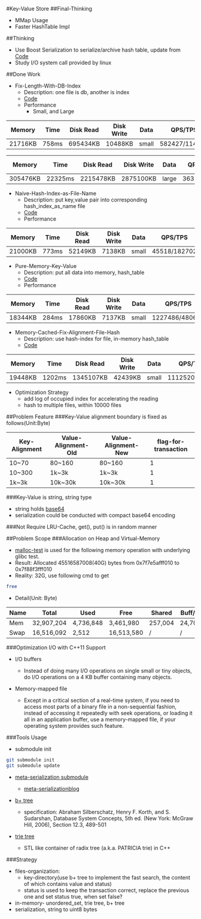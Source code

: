 #Key-Value Store
##Final-Thinking
- MMap Usage
- Faster HashTable Impl

##Thinking
- Use Boost Serialization to serialize/archive hash table, update from [Code](multiple_file_key_value_store.h)
- Study I/O system call provided by linux

##Done Work
- Fix-Length-With-DB-Index
    - Description: one file is db, another is index
    - [Code](default_key_value_store.h)
    - Performance
        - Small, and Large
 
Memory	| Time	| Disk Read	| Disk Write | Data | QPS/TPS | Init Time
-----   | ----  | --------- | ---------- | ---- | ------- | -----------
21716KB   | 758ms  | 695434KB | 10488KB | small | 582427/114521	 | 327ms
        

Memory	| Time	| Disk Read	| Disk Write | Data | QPS/TPS | Init Time
-----   | ----  | --------- | ---------- | ---- | ------- | -----------
305476KB   | 22325ms  | 2215478KB | 2875100KB | large | 36336/3579 | 3631ms
   
   
   
- Naive-Hash-Index-as-File-Name
    - Description: put key,value pair into corresponding hash_index_as_name file
    - [Code](multiple_file_key_value_store.h)   
    - Performance

Memory	| Time	| Disk Read	| Disk Write | Data | QPS/TPS | Init Time
-----   | ----  | --------- | ---------- | ---- | ------- | -----------
21000KB   | 773ms  | 52149KB | 7138KB | small | 45518/182702 | 57ms

- Pure-Memory-Key-Value
    - Description: put all data into memory, hash_table
    - [Code](pure_memory_key_value_store.h)
    - Performance

Memory	| Time	| Disk Read	| Disk Write | Data | QPS/TPS | Init Time
-----   | ----  | --------- | ---------- | ---- | ------- | -----------
18344KB   | 284ms  | 17860KB | 7137KB | small | 1227486/480690 | 115ms

- Memory-Cached-Fix-Alignment-File-Hash
    - Description: use hash-index for file, in-memory hash_table
    - [Code ](memory_cached_hash_key_value_store.h)

Memory	| Time	| Disk Read	| Disk Write | Data | QPS/TPS | Init Time
-----   | ----  | --------- | ---------- | ---- | ------- | -----------
19448KB   | 1202ms  | 1345107KB | 42439KB | small | 1112520/80753 | 611ms

- Optimization Strategy
    - add log of occupied index for accelerating the reading
    - hash to multiple files, within 10000 files

##Problem Feature
###Key-Value alignment boundary is fixed as follows(Unit:Byte)

Key-Alignment | Value-Alignment-Old | Value-Alignment-New | flag-for-transaction
------------- | ------------------- | ------------------- | --------------------
10~70         | 80~160              | 80~160              | 1
10~300         | 1k~3k              | 1k~3k              | 1
1k~3k         | 10k~30k              | 10k~30k              | 1

###Key-Value is string, string type
- string holds [base64](https://en.wikipedia.org/wiki/Base64)
- serialization could be conducted with compact base64 encoding

###Not Require LRU-Cache, get(), put() is in random manner

##Problem Scope
###Allocation on Heap and Virtual-Memory
- [malloc-test](./malloc-test) is used for the following memory operation with underlying glibc test.
- Result: Allocated 45516587008(40G) bytes from 0x7f7e5afff010 to 0x7f88f3fff010
- Reality: 32G, use following cmd to get
```zsh
free
```
- Detail(Unit: Byte)  

Name | Total | Used | Free | Shared | Buff/Cache | Available   
--- | --- | --- | --- | --- | --- | ---
Mem  | 32,907,204 | 4,736,848 | 3,461,980 | 257,004 | 24,708,376 | 27,729,972  
Swap | 16,516,092  | 2,512 | 16,513,580 | /  | /  |  /      

###Optimization I/O with C++11 Support
- I/O buffers
  - Instead of doing many I/O operations on single small or tiny objects, do I/O operations on a 4 KB buffer containing many objects.

- Memory-mapped file
  - Except in a critical section of a real-time system, if you need to access most parts of a binary file in a non-sequential fashion, instead of accessing it repeatedly with seek operations, or loading it all in an application buffer, use a memory-mapped file, if your operating system provides such feature.

###Tools Usage
- submodule init
```zsh
git submodule init   
git submodule update
```   

- [meta-serialization submodule](https://github.com/motonacciu/meta-serialization)   
    - [meta-serializationblog](http://cpplove.blogspot.hk/2013/05/my-take-on-c-serialization-part-i.html)

- [b+ tree](http://www.amittai.com/prose/bplustree.html)    
  - specification: Abraham Silberschatz, Henry F. Korth, and S. Sudarshan, Database System Concepts, 5th ed. (New York: McGraw Hill, 2006), Section 12.3, 489-501

- [trie tree](https://github.com/ytakano/radix_tree)  
  - STL like container of radix tree (a.k.a. PATRICIA trie) in C++

###Strategy
- files-organization:
    - key-directory(use b+ tree to implement the fast search, the content of which contains value and status)
    - status is used to keep the transaction correct, replace the previous one and set status true, when set false?
- in-memory- unordered_set, trie tree, b+ tree
- serialization, string to uint8 bytes
